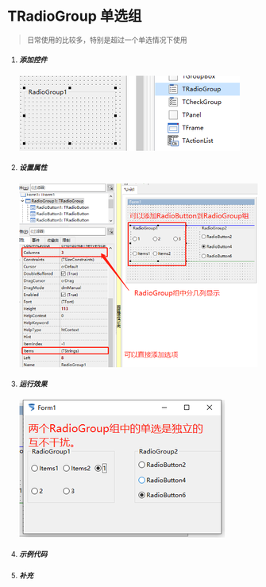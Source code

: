 # TRadioGroup 单选组

> 日常使用的比较多，特别是超过一个单选情况下使用

1. ##### 添加控件

   ![image-20200326200829952](20_TRadioGroup/image-20200326200829952.png)

2. ##### 设置属性

   ![image-20200326201235658](20_TRadioGroup/image-20200326201235658.png)

3. ##### 运行效果

   ![image-20200326201336022](20_TRadioGroup/image-20200326201336022.png)

4. ##### 示例代码

5. ##### 补充